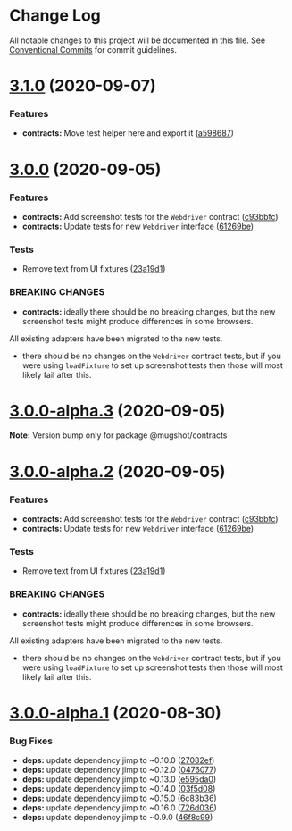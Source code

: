 # Change Log

All notable changes to this project will be documented in this file.
See [Conventional Commits](https://conventionalcommits.org) for commit guidelines.

# [3.1.0](https://github.com/NiGhTTraX/mugshot/compare/@mugshot/contracts@3.0.0...@mugshot/contracts@3.1.0) (2020-09-07)


### Features

* **contracts:** Move test helper here and export it ([a598687](https://github.com/NiGhTTraX/mugshot/commit/a598687))





# [3.0.0](https://github.com/NiGhTTraX/mugshot/compare/@mugshot/contracts@3.0.0-alpha.1...@mugshot/contracts@3.0.0) (2020-09-05)


### Features

* **contracts:** Add screenshot tests for the `Webdriver` contract ([c93bbfc](https://github.com/NiGhTTraX/mugshot/commit/c93bbfc))
* **contracts:** Update tests for new `Webdriver` interface ([61269be](https://github.com/NiGhTTraX/mugshot/commit/61269be))


### Tests

* Remove text from UI fixtures ([23a19d1](https://github.com/NiGhTTraX/mugshot/commit/23a19d1))


### BREAKING CHANGES

* **contracts:** ideally there should be no breaking changes, but the
new screenshot tests might produce differences in some browsers.

All existing adapters have been migrated to the new tests.
* there should be no changes on the `Webdriver` contract
tests, but if you were using `loadFixture` to set up screenshot tests
then those will most likely fail after this.





# [3.0.0-alpha.3](https://github.com/NiGhTTraX/mugshot/compare/@mugshot/contracts@3.0.0-alpha.2...@mugshot/contracts@3.0.0-alpha.3) (2020-09-05)

**Note:** Version bump only for package @mugshot/contracts





# [3.0.0-alpha.2](https://github.com/NiGhTTraX/mugshot/compare/@mugshot/contracts@3.0.0-alpha.1...@mugshot/contracts@3.0.0-alpha.2) (2020-09-05)


### Features

* **contracts:** Add screenshot tests for the `Webdriver` contract ([c93bbfc](https://github.com/NiGhTTraX/mugshot/commit/c93bbfc))
* **contracts:** Update tests for new `Webdriver` interface ([61269be](https://github.com/NiGhTTraX/mugshot/commit/61269be))


### Tests

* Remove text from UI fixtures ([23a19d1](https://github.com/NiGhTTraX/mugshot/commit/23a19d1))


### BREAKING CHANGES

* **contracts:** ideally there should be no breaking changes, but the
new screenshot tests might produce differences in some browsers.

All existing adapters have been migrated to the new tests.
* there should be no changes on the `Webdriver` contract
tests, but if you were using `loadFixture` to set up screenshot tests
then those will most likely fail after this.





# [3.0.0-alpha.1](https://github.com/NiGhTTraX/mugshot/compare/@mugshot/contracts@3.0.0-alpha.0...@mugshot/contracts@3.0.0-alpha.1) (2020-08-30)


### Bug Fixes

* **deps:** update dependency jimp to ~0.10.0 ([27082ef](https://github.com/NiGhTTraX/mugshot/commit/27082ef))
* **deps:** update dependency jimp to ~0.12.0 ([0476077](https://github.com/NiGhTTraX/mugshot/commit/0476077))
* **deps:** update dependency jimp to ~0.13.0 ([e595da0](https://github.com/NiGhTTraX/mugshot/commit/e595da0))
* **deps:** update dependency jimp to ~0.14.0 ([03f5d08](https://github.com/NiGhTTraX/mugshot/commit/03f5d08))
* **deps:** update dependency jimp to ~0.15.0 ([6c83b36](https://github.com/NiGhTTraX/mugshot/commit/6c83b36))
* **deps:** update dependency jimp to ~0.16.0 ([726d036](https://github.com/NiGhTTraX/mugshot/commit/726d036))
* **deps:** update dependency jimp to ~0.9.0 ([46f8c99](https://github.com/NiGhTTraX/mugshot/commit/46f8c99))
